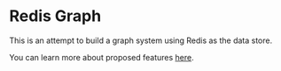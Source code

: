 # Redis Graph

This is an attempt to build a graph system using Redis as the data store.

You can learn more about proposed features [here](proposed-features.md).
